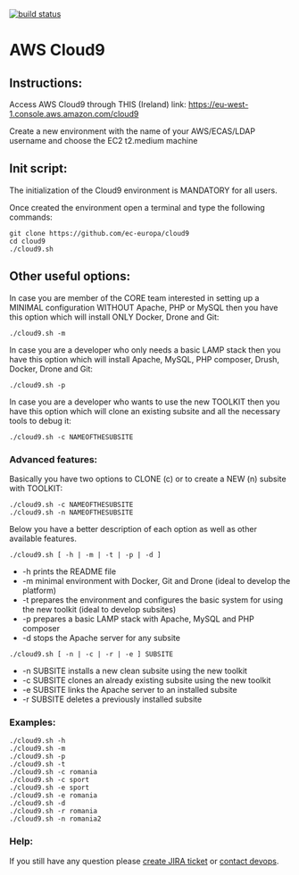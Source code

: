 <a href="https://drone.fpfis.eu/ec-europa/cloud9">
  <img src="https://drone.fpfis.eu/api/badges/ec-europa/cloud9/status.svg?branch=master" alt="build status">
</a>    

# AWS Cloud9
 
## Instructions:

Access AWS Cloud9 through THIS (Ireland) link: https://eu-west-1.console.aws.amazon.com/cloud9

Create a new environment with the name of your AWS/ECAS/LDAP username and choose the EC2 t2.medium machine

## Init script:

The initialization of the Cloud9 environment is MANDATORY for all users.

Once created the environment open a terminal and type the following commands:
```
git clone https://github.com/ec-europa/cloud9
cd cloud9
./cloud9.sh
```

## Other useful options:

In case you are member of the CORE team interested in setting up a MINIMAL configuration WITHOUT Apache, PHP or MySQL
then you have this option which will install ONLY Docker, Drone and Git:
```
./cloud9.sh -m
```

In case you are a developer who only needs a basic LAMP stack
then you have this option which will install Apache, MySQL, PHP composer, Drush, Docker, Drone and Git:
```
./cloud9.sh -p
```

In case you are a developer who wants to use the new TOOLKIT
then you have this option which will clone an existing subsite and all the necessary tools to debug it:
```
./cloud9.sh -c NAMEOFTHESUBSITE
```

### Advanced features:

Basically you have two options to CLONE (c) or to create a NEW (n) subsite with TOOLKIT:
```
./cloud9.sh -c NAMEOFTHESUBSITE
./cloud9.sh -n NAMEOFTHESUBSITE
```
Below you have a better description of each option as well as other available features.

```
./cloud9.sh [ -h | -m | -t | -p | -d ]
 ```
* -h 		prints the README file
* -m		minimal environment with Docker, Git and Drone (ideal to develop the platform)
* -t 		prepares the environment and configures the basic system for using the new toolkit (ideal to develop subsites)
* -p 		prepares a basic LAMP stack with Apache, MySQL and PHP composer
* -d 		stops the Apache server for any subsite

```
./cloud9.sh [ -n | -c | -r | -e ] SUBSITE
```
* -n SUBSITE 	installs a new clean subsite using the new toolkit
* -c SUBSITE 	clones an already existing subsite using the new toolkit
* -e SUBSITE 	links the Apache server to an installed subsite
* -r SUBSITE 	deletes a previously installed subsite

### Examples:

```
./cloud9.sh -h
./cloud9.sh -m
./cloud9.sh -p
./cloud9.sh -t
./cloud9.sh -c romania
./cloud9.sh -c sport
./cloud9.sh -e sport
./cloud9.sh -e romania
./cloud9.sh -d
./cloud9.sh -r romania
./cloud9.sh -n romania2
```

### Help:
 
If you still have any question please [create JIRA ticket](https://webgate.ec.europa.eu/CITnet/jira/secure/CreateIssue!default.jspa?pid=68600) or [contact devops](https://platform-ec-europa.slack.com/messages/C2NTVJA7P/).
